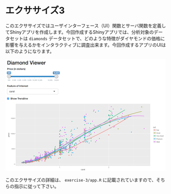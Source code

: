 # エクササイズ3

このエクササイズではユーザインターフェース（UI）関数とサーバ関数を定義してShinyアプリを作成します。今回作成するShinyアプリでは、分析対象のデータセットは `diamonds` データセットで、どのような特徴がダイヤモンドの価格に影響を与えるかをインタラクティブに調査出来ます。今回作成するアプリのUIは以下のようになります。

![Example diamond explorer](img/example.png)

このエクササイズの詳細は、 `exercise-3/app.R` に記載されていますので、そちらの指示に従って下さい。
